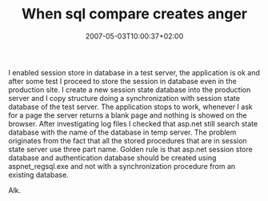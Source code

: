 ﻿---
title: "When sql compare creates anger"
description: ""
date: 2007-05-03T10:00:37+02:00
draft: false
tags: [Sql Server]
categories: [Sql Server]
---
I enabled session store in database in a test server, the application is ok and after some test I proceed to store the session in database even in the production site. I create a new session state database into the production server and I copy structure doing a synchronization with session state database of the test server. The application stops to work, whenever I ask for a page the server returns a blank page and nothing is showed on the browser. After investigating log files I checked that asp.net still search state database with the name of the database in temp server. The problem originates from the fact that all the stored procedures that are in session state server use three part name. Golden rule is that asp.net session store database and authentication database should be created using aspnet\_regsql.exe and not with a synchronization procedure from an existing database.

Alk.
